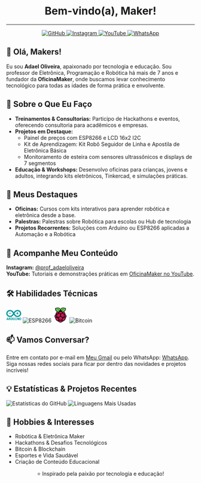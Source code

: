 <!-- Header: Título e Imagens Sociais -->
<h1 align="center">Bem-vindo(a), Maker!</h1>
<hr />

<!-- Ícones das redes sociais com links (substitua com suas URLs) -->
<p align="center">
  <a href="https://github.com/ProfAdaelOliveira" target="_blank">
    <img src="https://cdn.iconscout.com/icon/free/png-256/github-108-438008.png" width="40px" alt="GitHub"/>
  </a>
  <a href="https://instagram.com/prof_adaeloliveira" target="_blank">
    <img src="https://cdn.icon-icons.com/icons2/1211/PNG/512/1491579602-yumminkysocialmedia36_83067.png" width="40px" alt="Instagram"/>
  </a>
  <a href="https://youtube.com/@oficinamaker.school" target="_blank">
    <img src="https://i.ibb.co/kSWhXVq/youtube.png" width="40px" alt="YouTube"/>
  </a>
  <a href="https://wa.me/+5519981508906" target="_blank">
    <img src="https://upload.wikimedia.org/wikipedia/commons/6/6b/WhatsApp.svg" width="40px" alt="WhatsApp"/>
  </a>
</p>


<!-- Introdução sobre você -->
<h2>👋 Olá, Makers!</h2>
<p align="left">
  Eu sou <b>Adael Oliveira</b>, apaixonado por tecnologia e educação. Sou professor de Eletrônica, Programação e Robótica há mais de 7 anos e fundador da <b>OficinaMaker</b>, onde buscamos levar conhecimento tecnológico para todas as idades de forma prática e envolvente.
</p>

<!-- Seção de projetos e atividades -->
<h2>🚀 Sobre o Que Eu Faço</h2>
<ul>
  <li><b>Treinamentos & Consultorias:</b> Participo de Hackathons e eventos, oferecendo consultoria para acadêmicos e empresas.</li>
  <li><b>Projetos em Destaque:</b> 
    <ul>
      <li>Painel de preços com ESP8266 e LCD 16x2 I2C</li>
      <li>Kit de Aprendizagem: Kit Robô Seguidor de Linha e Apostila de Eletrônica Básica</li>
      <li>Monitoramento de esteira com sensores ultrassônicos e displays de 7 segmentos</li>
    </ul>
  </li>
  <li><b>Educação & Workshops:</b> Desenvolvo oficinas para crianças, jovens e adultos, integrando kits eletrônicos, Tinkercad, e simulações práticas.</li>
</ul>

<!-- Destaques sobre suas atividades -->
<h2>🌟 Meus Destaques</h2>
<ul>
  <li><b>Oficinas:</b> Cursos com kits interativos para aprender robótica e eletrônica desde a base.</li>
  <li><b>Palestras:</b> Palestras sobre Robótica para escolas ou Hub de tecnologia</li>
  <li><b>Projetos Recorrentes:</b> Soluções com Arduino ou ESP8266 aplicadas a Automação e a Robótica</li>
</ul>

<!-- Links para redes sociais e canais -->
<h2>🎥 Acompanhe Meu Conteúdo</h2>
<p align="left">
  <b>Instagram:</b> <a href="https://instagram.com/prof_adaeloliveira" target="_blank">@prof_adaeloliveira</a><br>
  <b>YouTube:</b> Tutoriais e demonstrações práticas em <a href="https://youtube.com/@oficinamaker.school" target="_blank">OficinaMaker no YouTube</a>.
</p>

<!-- Habilidades técnicas com ícones -->
<h2>🛠️ Habilidades Técnicas</h2>
<p align="left">
  <img src="https://raw.githubusercontent.com/devicons/devicon/master/icons/arduino/arduino-original-wordmark.svg" alt="Arduino" width="40" height="40"/>
  <img src="[https://img.icons8.com/ios-filled/50/000000/esp8266.png](https://www.google.com/url?sa=i&url=https%3A%2F%2Fwww.olimex.com%2FProducts%2FIoT%2FESP8266%2F&psig=AOvVaw2mqo5Nm9FACmZI_xp6HR50&ust=1730688300923000&source=images&cd=vfe&opi=89978449&ved=0CBEQjRxqFwoTCJiTmdqSv4kDFQAAAAAdAAAAABAE)" alt="ESP8266" width="40" height="40"/>
  <img src="https://raw.githubusercontent.com/devicons/devicon/master/icons/raspberrypi/raspberrypi-original.svg" alt="Raspberry Pi" width="40" height="40"/>
  <img src="https://upload.wikimedia.org/wikipedia/commons/4/46/Bitcoin.svg" alt="Bitcoin" width="40" height="40"/>
</p>


<!-- Informações de contato -->
<h2>📫 Vamos Conversar?</h2>
<p>
  Entre em contato por e-mail em <a href="mailto:oficinamaker.om@gmail.com">Meu Gmail</a> ou pelo WhatsApp: <a href="https://wa.me/+5519981508906" target="_blank">WhatsApp</a>. 
  Siga nossas redes sociais para ficar por dentro das novidades e projetos incríveis!
</p>


<!-- Seção de estatísticas (opcional) -->
<h2>💡 Estatísticas & Projetos Recentes</h2>
<p align="left">
  <img src="https://github-readme-stats.vercel.app/api?username=adaeloliveira&count_private=true&show_icons=true&theme=graywhite&icon_color=268bd2&title_color=268bd2" alt="Estatísticas do GitHub" />
  <img src="https://github-readme-stats.vercel.app/api/top-langs/?username=adaeloliveira&layout=compact&theme=graywhite&title_color=268bd2" alt="Linguagens Mais Usadas" />
</p>

<!-- Seção de hobbies e interesses -->
<h2>👾 Hobbies & Interesses</h2>
<ul>
  <li>Robótica & Eletrônica Maker</li>
  <li>Hackathons & Desafios Tecnológicos</li>
  <li>Bitcoin & Blockchain</li>
  <li>Esportes e Vida Saudável</li>
  <li>Criação de Conteúdo Educacional</li>
</ul>

<!-- Fechamento com inspiração -->
<p align="center">
  ⭐️ Inspirado pela paixão por tecnologia e educação!
</p>

